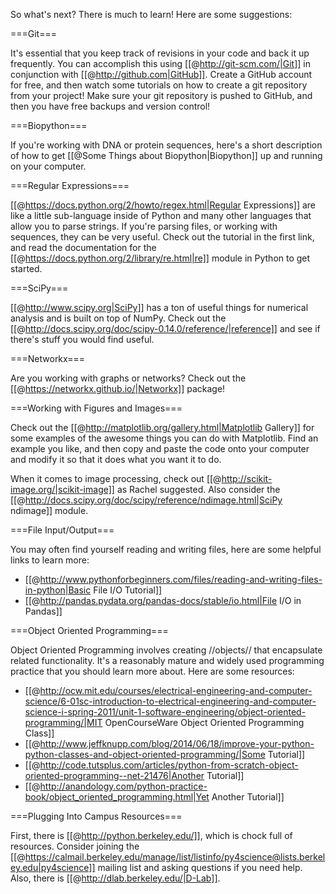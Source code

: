 So what's next? There is much to learn! Here are some suggestions:

===Git=== 

It's essential that you keep track of revisions in your code and back it up frequently. You can accomplish this using [[@http://git-scm.com/|Git]] in conjunction with [[@http://github.com|GitHub]]. Create a GitHub account for free, and then watch some tutorials on how to create a git repository from your project! Make sure your git repository is pushed to GitHub, and then you have free backups and version control!

===Biopython=== 

If you're working with DNA or protein sequences, here's a short description of how to get [[@Some Things about Biopython|Biopython]] up and running on your computer.

===Regular Expressions=== 

[[@https://docs.python.org/2/howto/regex.html|Regular Expressions]] are like a little sub-language inside of Python and many other languages that allow you to parse strings. If you're parsing files, or working with sequences, they can be very useful. Check out the tutorial in the first link, and read the documentation for the [[@https://docs.python.org/2/library/re.html|re]] module in Python to get started.

===SciPy=== 

[[@http://www.scipy.org|SciPy]] has a ton of useful things for numerical analysis and is built on top of NumPy. Check out the [[@http://docs.scipy.org/doc/scipy-0.14.0/reference/|reference]] and see if there's stuff you would find useful.

===Networkx=== 

Are you working with graphs or networks? Check out the [[@https://networkx.github.io/|Networkx]] package!

===Working with Figures and Images=== 

Check out the [[@http://matplotlib.org/gallery.html|Matplotlib Gallery]] for some examples of the awesome things you can do with Matplotlib. Find an example you like, and then copy and paste the code onto your computer and modify it so that it does what you want it to do.

When it comes to image processing, check out [[@http://scikit-image.org/|scikit-image]] as Rachel suggested. Also consider the [[@http://docs.scipy.org/doc/scipy/reference/ndimage.html|SciPy ndimage]] module.

===File Input/Output=== 

You may often find yourself reading and writing files, here are some helpful links to learn more:
* [[@http://www.pythonforbeginners.com/files/reading-and-writing-files-in-python|Basic File I/O Tutorial]]
* [[@http://pandas.pydata.org/pandas-docs/stable/io.html|File I/O in Pandas]]

===Object Oriented Programming=== 

Object Oriented Programming involves creating //objects// that encapsulate related functionality. It's a reasonably mature and widely used programming practice that you should learn more about. Here are some resources:
* [[@http://ocw.mit.edu/courses/electrical-engineering-and-computer-science/6-01sc-introduction-to-electrical-engineering-and-computer-science-i-spring-2011/unit-1-software-engineering/object-oriented-programming/|MIT OpenCourseWare Object Oriented Programming Class]]
* [[@http://www.jeffknupp.com/blog/2014/06/18/improve-your-python-python-classes-and-object-oriented-programming/|Some Tutorial]]
* [[@http://code.tutsplus.com/articles/python-from-scratch-object-oriented-programming--net-21476|Another Tutorial]]
* [[@http://anandology.com/python-practice-book/object_oriented_programming.html|Yet Another Tutorial]]

===Plugging Into Campus Resources=== 

First, there is [[@http://python.berkeley.edu/]], which is chock full of resources. Consider joining the [[@https://calmail.berkeley.edu/manage/list/listinfo/py4science@lists.berkeley.edu|py4science]] mailing list and asking questions if you need help. Also, there is [[@http://dlab.berkeley.edu/|D-Lab]].
